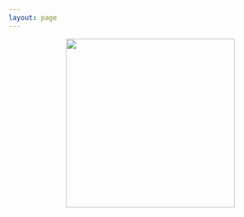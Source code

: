 ```yaml
---
layout: page
---
```

<p align="center">
    <img height="300" src="/assets/images/not-so-usual-rescue-tails1.jpg">
</p>
